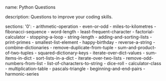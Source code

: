 name: Python Questions

description: Questions to improve your coding skills.

sections:
  '0':
    - arithmetic-operation
    - even-or-odd
    - miles-to-kilometres
    - fibonacci-sequence
    - word-length
    - least-frequent-character
    - factorial-calculator
    - stopping-a-loop
    - string-length
    - adding-and-sorting-lists
    - print-primes
    - smallest-list-element
    - happy-birthday
    - reverse-a-string
    - combine-dictionaries
    - remove-duplicate-from-tuple
    - sum-and-product-of-two-tuples
    - squared-dictionary-keys
    - iterate-over-dict-values
    - sum-items-in-dict
    - sort-lists-in-a-dict
    - iterate-over-two-lists
    - remove-odd-numbers-from-list
    - list-of-characters-to-string
    - dice-roll
    - calculator-class
    - multiplication-table
    - pascals-triangle
    - beginning-and-end-pairs
    - harmonic-series
